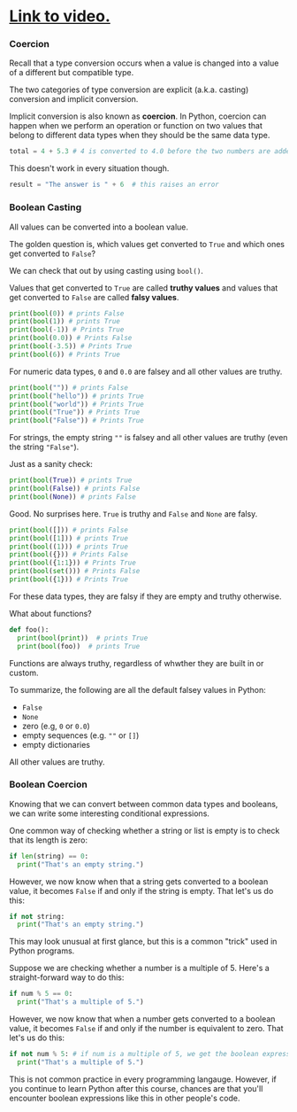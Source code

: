 # [Link to video.](https://www.youtube.com/watch?v=0uzHAQEnmsA&list=PLVD25niNi0Bm9n4Yz3y5Li-Qc91Yflo5p&index=2)

### Coercion

Recall that a type conversion occurs when a value is changed into a value of a different but compatible type. 

The two categories of type conversion are explicit (a.k.a. casting) conversion and implicit conversion.

Implicit conversion is also known as **coercion**. In Python, coercion can happen when we perform an operation or function on two values that belong to different data types when they should be the same data type.

```python
total = 4 + 5.3 # 4 is converted to 4.0 before the two numbers are added
```

This doesn't work in every situation though.

```python
result = "The answer is " + 6  # this raises an error
```

### Boolean Casting

All values can be converted into a boolean value.

The golden question is, which values get converted to `True` and which ones get converted to `False`?

We can check that out by using casting using `bool()`.

Values that get converted to `True` are called **truthy values** and values that get converted to `False` are called **falsy values**.

```python
print(bool(0)) # prints False
print(bool(1)) # prints True
print(bool(-1)) # Prints True
print(bool(0.0)) # Prints False
print(bool(-3.5)) # Prints True
print(bool(6)) # Prints True
```

For numeric data types, `0` and `0.0` are falsey and all other values are truthy.

```python
print(bool("")) # prints False
print(bool("hello")) # prints True
print(bool("world")) # Prints True
print(bool("True")) # Prints True
print(bool("False")) # Prints True
```

For strings, the empty string `""` is falsey and all other values are truthy (even the string `"False"`).

Just as a sanity check:

```python
print(bool(True)) # prints True
print(bool(False)) # prints False
print(bool(None)) # prints False
```

Good. No surprises here. `True` is truthy and `False` and `None` are falsy.

```python
print(bool([])) # prints False
print(bool([1])) # prints True
print(bool((1))) # prints True
print(bool({})) # Prints False
print(bool({1:1})) # Prints True
print(bool(set())) # Prints False
print(bool({1})) # Prints True
```

For these data types, they are falsy if they are empty and truthy otherwise.

What about functions?

```python
def foo():  
  print(bool(print))  # prints True
  print(bool(foo))  # prints True
```

Functions are always truthy, regardless of whwther they are built in or custom.

To summarize, the following are all the default falsey values in Python:

* `False`
* `None`
* zero (e.g, `0` or `0.0`)
* empty sequences (e.g. `""` or `[]`)
* empty dictionaries

All other values are truthy.

### Boolean Coercion

Knowing that we can convert between common data types and booleans, we can write some interesting conditional expressions.

One common way of checking whether a string or list is empty is to check that its length is zero:

```python
if len(string) == 0:
  print("That's an empty string.")
```

However, we now know when that a string gets converted to a boolean value, it becomes `False` if and only if the string is empty. That let's us do this:

```python
if not string:
  print("That's an empty string.")
```

This may look unusual at first glance, but this is a common "trick" used in Python programs.

Suppose we are checking whether a number is a multiple of 5. Here's a straight-forward way to do this:

```python
if num % 5 == 0:
  print("That's a multiple of 5.")
```

However, we now know that when a number gets converted to a boolean value, it becomes `False` if and only if the number is equivalent to zero. That let's us do this:

```python
if not num % 5: # if num is a multiple of 5, we get the boolean expression `not 0`, which is `True`
  print("That's a multiple of 5.")
```

This is not common practice in every programming langauge. However, if you continue to learn Python after this course, chances are that you'll encounter boolean expressions like this in other people's code.
